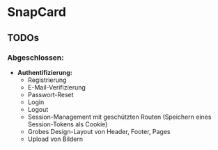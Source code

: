 # SnapCard

## TODOs

### Abgeschlossen:

- **Authentifizierung:**
  - Registrierung
  - E-Mail-Verifizierung
  - Passwort-Reset
  - Login
  - Logout
  - Session-Management mit geschützten Routen (Speichern eines Session-Tokens als Cookie)
  - Grobes Design-Layout von Header, Footer, Pages
  - Upload von Bildern
